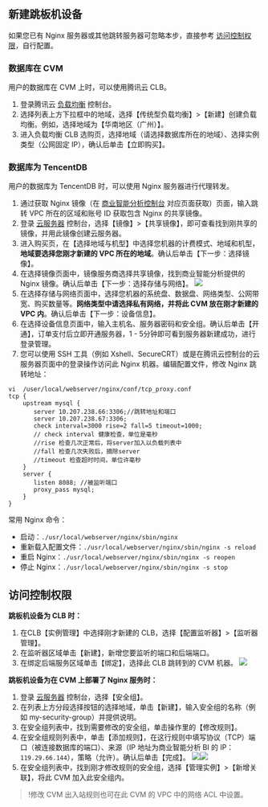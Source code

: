 ## 新建跳板机设备
如果您已有 Nginx 服务器或其他跳转服务器可忽略本步，直接参考 [访问控制权限](#jump)，自行配置。

### 数据库在 CVM
用户的数据库在 CVM 上时，可以使用腾讯云 CLB。
1. 登录腾讯云 [负载均衡](https://console.cloud.tencent.com/loadbalance/index?rid=4) 控制台。
2. 选择列表上方下拉框中的地域，选择【传统型负载均衡】>【新建】创建负载均衡。例如，选择地域为【华南地区（广州）】。
3. 进入负载均衡 CLB 选购页，选择地域（请选择数据库所在的地域）、选择实例类型（公网固定 IP），确认后单击【立即购买】。

### 数据库为 TencentDB
用户的数据库为 TencentDB 时，可以使用 Nginx 服务器进行代理转发。
1. 通过获取 Nginx 镜像（在 [商业智能分析控制台](https://console.cloud.tencent.com/bi) 对应页面获取）页面，输入跳转 VPC 所在的区域和账号 ID 获取包含 Nginx 的共享镜像。
2. 登录 [云服务器](https://console.cloud.tencent.com/cvm/overview) 控制台，选择【镜像】>【共享镜像】，即可查看找到刚共享的镜像，并用此镜像创建云服务器。
3. 进入购买页，在【选择地域与机型】中选择您机器的计费模式、地域和机型，**地域要选择您刚才新建的 VPC 所在的地域**。确认后单击【下一步：选择镜像】。
4. 在选择镜像页面中，镜像服务商选择共享镜像，找到商业智能分析提供的 Nginx 镜像。确认后单击【下一步：选择存储与网络】。
 ![](https://main.qcloudimg.com/raw/9c96491131409a6785586329c61b28c7.png)
5. 在选择存储与网络页面中，选择您机器的系统盘、数据盘、网络类型、公网带宽、购买数量等。**网络类型中请选择私有网络，并将此 CVM 放在刚才新建的 VPC 内**。确认后单击【下一步：设备信息】。
6. 在选择设备信息页面中，输入主机名、服务器密码和安全组。确认后单击【开通】，订单支付后立即开通服务器，1 - 5分钟即可看到服务器新建成功，进行登录管理。
7. 您可以使用 SSH 工具（例如 Xshell、SecureCRT）或是在腾讯云控制台的云服务器页面中的登录操作访问此 Nginx 机器。编辑配置文件，修改 Nginx 跳转地址：
 ```
 vi  /user/local/webserver/nginx/conf/tcp_proxy.conf
 tcp {
	 upstream mysql {
		server 10.207.238.66:3306;//跳转地址和端口
		server 10.207.238.67:3306;
		check interval=3000 rise=2 fall=5 timeout=1000;
		// check interval 健康检查，单位是毫秒
		//rise 检查几次正常后，将server加入以负载列表中
		//fall 检查几次失败后，摘除server
		//timeout 检查超时时间，单位许毫秒
	 }
	 server {
		listen 8088; //被监听端口
		proxy_pass mysql;
	 }
}
```
常用 Nginx 命令：
 - 启动：`./usr/local/webserver/nginx/sbin/nginx` 
 - 重新载入配置文件：`./usr/local/webserver/nginx/sbin/nginx -s reload` 
 - 重启 Nginx：`./usr/local/webserver/nginx/sbin/nginx -s reopen` 
 - 停止 Nginx：`./usr/local/webserver/nginx/sbin/nginx -s stop` 

## <span id="jump">访问控制权限</span>
**跳板机设备为 CLB 时：**
1. 在CLB【实例管理】中选择刚才新建的 CLB，选择【配置监听器】>【监听器管理】。
2. 在监听器区域单击【新建】，新增您要监听的端口和后端端口。
3. 在绑定后端服务区域单击【绑定】，选择此 CLB 跳转到的 CVM 机器。
![](https://main.qcloudimg.com/raw/3a2b5969f33aa36fdec0676d79080326.png)

**跳板机设备为在 CVM 上部署了 Nginx 服务时：**
1. 登录 [云服务器](https://console.cloud.tencent.com/cvm/overview) 控制台，选择【安全组】。
2. 在列表上方分段选择按钮的选择地域，单击【新建】，输入安全组的名称（例如 my-security-group）并提供说明。
3. 在安全组列表中，找到需要修改的安全组，单击操作里的【修改规则】。
4. 在安全组规则列表中，单击【添加规则】，在这行规则中填写协议（TCP）端口（被连接数据库的端口）、来源（IP 地址为商业智能分析 BI 的 IP：`119.29.66.144`），策略（允许）。确认后单击【完成】。
![](https://main.qcloudimg.com/raw/1074c4ff038d8b1ddf89ab442c964cf2.png)![](https://main.qcloudimg.com/raw/db842b904124bbb62c15c634de2f79ff.png)
5. 在安全组列表中，找到刚才修改规则的安全组，选择【管理实例】>【新增关联】，将此 CVM 加入此安全组内。
>!修改 CVM 出入站规则也可在此 CVM 的 VPC 中的网络 ACL 中设置。
>

